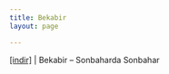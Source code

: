 ```yaml
---
title: Bekabir
layout: page

---
```

<a href="https://cloud.mail.ru/public/52d59d799570/BekaBir%20-%20Sonbaharda%20Sonbahar" target="_blank">[indir]</a>   |   Bekabir &#8211; Sonbaharda Sonbahar